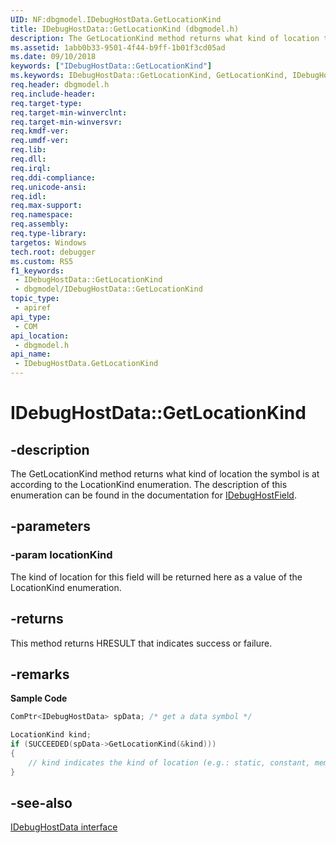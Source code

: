 ```yaml
---
UID: NF:dbgmodel.IDebugHostData.GetLocationKind
title: IDebugHostData::GetLocationKind (dbgmodel.h)
description: The GetLocationKind method returns what kind of location the symbol is at according to the LocationKind enumeration.
ms.assetid: 1abb0b33-9501-4f44-b9ff-1b01f3cd05ad
ms.date: 09/10/2018
keywords: ["IDebugHostData::GetLocationKind"]
ms.keywords: IDebugHostData::GetLocationKind, GetLocationKind, IDebugHostData.GetLocationKind, IDebugHostData::GetLocationKind, IDebugHostData.GetLocationKind
req.header: dbgmodel.h
req.include-header: 
req.target-type: 
req.target-min-winverclnt: 
req.target-min-winversvr: 
req.kmdf-ver: 
req.umdf-ver: 
req.lib: 
req.dll: 
req.irql: 
req.ddi-compliance: 
req.unicode-ansi: 
req.idl: 
req.max-support: 
req.namespace: 
req.assembly: 
req.type-library: 
targetos: Windows
tech.root: debugger
ms.custom: RS5
f1_keywords:
 - IDebugHostData::GetLocationKind
 - dbgmodel/IDebugHostData::GetLocationKind
topic_type:
 - apiref
api_type:
 - COM
api_location:
 - dbgmodel.h
api_name:
 - IDebugHostData.GetLocationKind
---
```


# IDebugHostData::GetLocationKind


## -description

The GetLocationKind method returns what kind of location the symbol is at according to the LocationKind enumeration. The description of this enumeration can be found in the documentation for [IDebugHostField](nn-dbgmodel-idebughostfield.md).

## -parameters

### -param locationKind

The kind of location for this field will be returned here as a value of the LocationKind enumeration.

## -returns

This method returns HRESULT that indicates success or failure.

## -remarks

**Sample Code**

```cpp
ComPtr<IDebugHostData> spData; /* get a data symbol */

LocationKind kind;
if (SUCCEEDED(spData->GetLocationKind(&kind)))
{
    // kind indicates the kind of location (e.g.: static, constant, member, etc...)
}
```

## -see-also

[IDebugHostData interface](nn-dbgmodel-idebughostdata.md)

